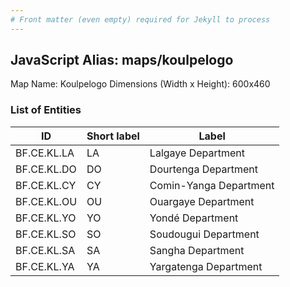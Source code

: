 ```yaml
---
# Front matter (even empty) required for Jekyll to process
---
```


## JavaScript Alias: maps/koulpelogo

Map Name: Koulpelogo
Dimensions (Width x Height): 600x460

### List of Entities

ID | Short label | Label
---|---|---|
BF.CE.KL.LA|LA|Lalgaye Department
BF.CE.KL.DO|DO|Dourtenga Department
BF.CE.KL.CY|CY|Comin-Yanga Department
BF.CE.KL.OU|OU|Ouargaye Department
BF.CE.KL.YO|YO|Yondé Department
BF.CE.KL.SO|SO|Soudougui Department
BF.CE.KL.SA|SA|Sangha Department
BF.CE.KL.YA|YA|Yargatenga Department
